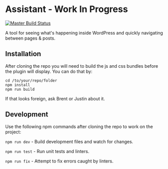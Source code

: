 # Assistant - Work In Progress

[![Master Build Status](https://travis-ci.org/beaverbuilder/assistant.svg?branch=master)](https://travis-ci.org/beaverbuilder/assistant)

A tool for seeing what's happening inside WordPress and quickly navigating between pages & posts.

## Installation
After cloning the repo you will need to build the js and css bundles before the plugin will display. You can do that by:

```
cd /to/your/repo/folder
npm install
npm run build
```
If that looks foreign, ask Brent or Justin about it.

## Development
Use the following npm commands after cloning the repo to work on the project:

`npm run dev` - Build development files and watch for changes.

`npm run test` - Run unit tests and linters.

`npm run fix` - Attempt to fix errors caught by linters.
